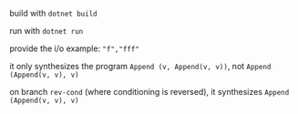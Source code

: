 build with `dotnet build`

run with `dotnet run`

provide the i/o example: `"f","fff"`

it only synthesizes the program `Append (v, Append(v, v))`, not `Append (Append(v, v), v)`

on branch `rev-cond` (where conditioning is reversed), it synthesizes `Append (Append(v, v), v)`
